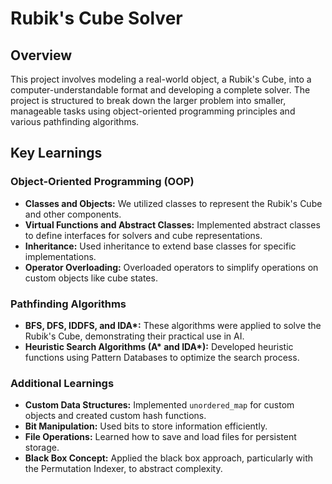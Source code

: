 # Rubik's Cube Solver

## Overview
This project involves modeling a real-world object, a Rubik's Cube, into a computer-understandable format and developing a complete solver. The project is structured to break down the larger problem into smaller, manageable tasks using object-oriented programming principles and various pathfinding algorithms.

## Key Learnings

### Object-Oriented Programming (OOP)
- **Classes and Objects:** We utilized classes to represent the Rubik's Cube and other components.
- **Virtual Functions and Abstract Classes:** Implemented abstract classes to define interfaces for solvers and cube representations.
- **Inheritance:** Used inheritance to extend base classes for specific implementations.
- **Operator Overloading:** Overloaded operators to simplify operations on custom objects like cube states.

### Pathfinding Algorithms
- **BFS, DFS, IDDFS, and IDA\*:** These algorithms were applied to solve the Rubik's Cube, demonstrating their practical use in AI.
- **Heuristic Search Algorithms (A\* and IDA\*):** Developed heuristic functions using Pattern Databases to optimize the search process.

### Additional Learnings
- **Custom Data Structures:** Implemented `unordered_map` for custom objects and created custom hash functions.
- **Bit Manipulation:** Used bits to store information efficiently.
- **File Operations:** Learned how to save and load files for persistent storage.
- **Black Box Concept:** Applied the black box approach, particularly with the Permutation Indexer, to abstract complexity.
